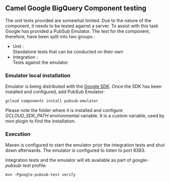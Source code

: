 ## Camel Google BigQuery Component testing

The unit tests provided are somewhat limited.
Due to the nature of the component, it needs to be tested against a server. To assist with this task Google has provided
a PubSub Emulator. The test for the component, therefore, have been split into two groups :

* Unit : <br>
  Standalone tests that can be conducted on their own
* Integration : <br>
  Tests against the emulator

### Emulator local installation

Emulator is being distributed with the [Google SDK](https://cloud.google.com/sdk/).
Once the SDK has been installed and configured, add PubSub Emulator:

```
gcloud components install pubsub-emulator
```

Please note the folder where it is installed and configure _GCLOUD_SDK_PATH_ environmental variable.
It is a custom variable, used by mvn plugin to find the installation.


### Execution

Maven is configured to start the emulator prior the integration tests and shut down afterwards.
The emulator is configured to listen to port 8383.

Integration tests and the emulator will eb available as part of _google-pubsub-test_ profile:

```
mvn -Pgoogle-pubsub-test verify
```


